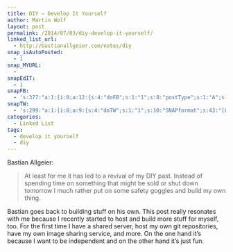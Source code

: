 ```yaml
---
title: DIY — Develop It Yourself
author: Martin Wolf
layout: post
permalink: /2014/07/03/diy-develop-it-yourself/
linked_list_url:
  - http://bastianallgeier.com/notes/diy
snap_isAutoPosted:
  - 1
snap_MYURL:
  - 
snapEdIT:
  - 1
snapFB:
  - 's:377:"a:1:{i:0;a:12:{s:4:"doFB";s:1:"1";s:8:"postType";s:1:"A";s:10:"AttachPost";s:1:"2";s:10:"SNAPformat";s:35:"New post on MartinWolf.org: %TITLE%";s:9:"isAutoImg";s:1:"A";s:8:"imgToUse";s:0:"";s:9:"isAutoURL";s:1:"A";s:8:"urlToUse";s:0:"";s:11:"isPrePosted";s:1:"1";s:8:"isPosted";s:1:"1";s:4:"pgID";s:31:"711305895599362_728604847202800";s:5:"pDate";s:19:"2014-07-03 07:11:49";}}";'
snapTW:
  - 's:299:"a:1:{i:0;a:9:{s:4:"doTW";s:1:"1";s:10:"SNAPformat";s:43:"[Linked] %TITLE%: %URL% by @bastianallgeier";s:8:"attchImg";s:1:"0";s:9:"isAutoImg";s:1:"A";s:8:"imgToUse";s:0:"";s:11:"isPrePosted";s:1:"1";s:8:"isPosted";s:1:"1";s:4:"pgID";s:18:"484595351455010816";s:5:"pDate";s:19:"2014-07-03 07:11:49";}}";'
categories:
  - Linked List
tags:
  - develop it yourself
  - diy
---
```

<p class="linked-list-quote-author">
  Bastian Allgeier:
</p>

> At least for me it has led to a revival of my DIY past. Instead of spending time on something that might be sold or shut down tomorrow I much rather put on some safety goggles and build my own thing.

Bastian goes back to building stuff on his own. This post really resonates with me because I recently started to host and build more stuff for myself, too. For the first time I have a shared server, host my own git repositories, have my own image sharing service, and more. On the one hand it&#8217;s because I want to be independent and on the other hand it&#8217;s just fun.
